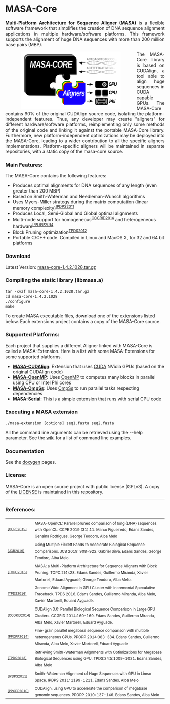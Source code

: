 # MASA-Core
<p align="justify">
<b>Multi-Platform Architecture for Sequence Aligner (MASA)</b> is a flexible software framework that simplifies the creation of DNA sequence alignment applications in multiple hardware/software platforms. This framework supports the alignment of huge DNA sequences with more than 200 million base pairs (MBP). 
</p>

<img src="https://raw.githubusercontent.com/edanssandes/masa-core/master/images/masa-core-puzzle.png" align="left" height="180" hspace="50">

<p align="justify">
The MASA-Core library is based on CUDAlign, a tool able to align huge sequences in CUDA capable GPUs. The MASA-Core contains 90% of the original CUDAlign source code, isolating the platform-independent features. Thus, any developer may create "aligners" for different hardware/software platforms, reimplementing only some methods of the original code and linking it against the portable MASA-Core library. Furthermore, new platform-independent optimizations may be deployed into the MASA-Core, leading to a wider contribution to all the specific aligners implementations. Platform-specific aligners will be maintained in separate repositories, with a static copy of the masa-core source.
</p>

### Main Features:

The MASA-Core contains the following features:
* Produces optimal alignments for DNA sequences of any length (even greater than 200 MBP)
* Based on Smith-Waterman and Needleman-Wunsch algorithms
* Uses Myers-Miller strategy during the matrix computation (linear memory complexity)<sup>[IPDPS2011](#references)</sup>
* Produces Local, Semi-Global and Global optimal alignments
* Multi-node support for homogeneous<sup>[CCGRID2014](#references)</sup> and heterogeneous hardware<sup>[PPOPP2014](#references)</sup>
* Block Pruning optimization<sup>[TPDS2012](#references)</sup>
* Portable C/C++ code. Compiled in Linux and MacOS X, for 32 and 64 bit platforms

### Download

Latest Version: [masa-core-1.4.2.1028.tar.gz](releases/masa-core-1.4.2.1028.tar.gz?raw=true)

### Compiling the static library (libmasa.a)

```
tar -xvzf masa-core-1.4.2.1028.tar.gz
cd masa-core-1.4.2.1028
./configure
make
```
To create MASA executable files, download one of the extensions listed below. Each extensions project contains a copy of the MASA-Core source.


### Supported Platforms:

Each project that supplies a different Aligner linked with MASA-Core is called a MASA-Extension. Here is a list with some MASA-Extensions for some supported platforms.
* [**MASA-CUDAlign**](https://github.com/edanssandes/MASA-CUDAlign): Extension that uses [CUDA](http://www.nvidia.com/object/cuda_home_new.html) NVidia GPUs (based on the original CUDAlign code)
* [**MASA-OpenMP**](https://github.com/edanssandes/MASA-OpenMP): Uses [OpenMP](http://openmp.org/) to computes many blocks in parallel using CPU or Intel Phi cores
* [**MASA-OmpSs**](https://github.com/edanssandes/MASA-OmpSs): Uses [OmpSs](https://pm.bsc.es/ompss) to run parallel tasks respecting dependencies
* [**MASA-Serial**](https://github.com/edanssandes/MASA-Serial): This is a simple extension that runs with serial CPU code


### Executing a MASA extension

```
./masa-extension [options] seq1.fasta seq2.fasta
```
All the command line arguments can be retrieved using the --help parameter. See the [wiki](https://github.com/edanssandes/MASA-Core/wiki/Command-line-examples) for a list of command line examples.

### Documentation

See the [doxygen](http://edanssandes.github.io/MASA-Core/docs) pages.

### License:

MASA-Core is an open source project with public license (GPLv3). A copy of the [LICENSE](https://raw.githubusercontent.com/edanssandes/masa-core/master/LICENSE) is maintained in this repository.

---

### References:

<table border="0">
<tr>
<td><a href="https://doi.org/10.1002/cpe.5039"><font size=1>[CCPE2019]</font></a></td>
<td><sub>MASA-OpenCL: Parallel pruned comparison of long {DNA} sequences with OpenCL. CCPE 2019:(31):11. Marco Figueiredo, Edans Sandes, Genaina Rodrigues, George Teodoro, Alba Melo</sub></td>
</tr>
<tr>
<td><a href="https://doi.org/10.1089/cmb.2019.0031"><font size=1>[JCB2019]</font></a></td>
<td><sub>Using Multiple Fickett Bands to Accelerate Biological Sequence Comparisons. JCB 2019: 908-922. Gabriel Silva, Edans Sandes, George Teodoro, Alba Melo</sub></td>
</tr>
<tr>
<td><a href="http://dx.doi.org/10.1145/2858656"><font size=1>[TOPC2016]</font></a></td>
<td><sub>MASA: a Multi-Platform Architecture for Sequence Aligners with Block Pruning. TOPC:2(4):28. Edans Sandes, Guillermo Miranda, Xavier Martorell, Eduard Ayguadé, George Teodoro, Alba Melo.
</tr>
<tr>
<td><a href="http://dx.doi.org/10.1109/TPDS.2016.2515597"><font size=1>[TPDS2016]</font></a></td>
<td><sub>Genome Wide Alignment in GPU Cluster with Incremental Speculative Traceback. TPDS 2016. Edans Sandes, Guillermo Miranda, Alba Melo, Xavier Martorell, Eduard Ayguadé.</sub>
</td>
</tr>
<tr>
<td><a href="http://dx.doi.org/10.1109/CCGrid.2014.18"><font size=1>[CCGRID2014]</font></a></td>
<td><sub>CUDAlign 3.0: Parallel Biological Sequence Comparison in Large GPU Clusters. CCGRID 2014:160-169. Edans Sandes, Guillermo Miranda, Alba Melo, Xavier Martorell, Eduard Ayguadé.</sub>
</td>
</tr>
<tr>
<td><a href="http://dx.doi.org/10.1145/2555243.2555280"><font size=1>[PPOPP2014]</font></a></td>
<td><sub>Fine-grain parallel megabase sequence comparison with multiple heterogeneous GPUs. PPOPP 2014:383-384. Edans Sandes, Guillermo Miranda, Alba Melo, Xavier Martorell, Eduard Ayguadé
</sub></td>
</tr>
<tr>
<td><a href="http://dx.doi.org/10.1109/TPDS.2012.194"><font size=1>[TPDS2013]</font></a></td>
<td><sub>Retrieving Smith-Waterman Alignments with Optimizations for Megabase Biological Sequences using GPU. TPDS:24:5:1009-1021. Edans Sandes, Alba Melo</sub></td>
<tr>
<td><a href="http://dx.doi.org/10.1109/IPDPS.2011.114"><font size=1>[IPDPS2011]</font></a></td>
<td><sub>Smith-Waterman Alignment of Huge Sequences with GPU in Linear Space. IPDPS 2011: 1199-1211. Edans Sandes, Alba Melo</sub></td>
</tr>
</tr>
<td><a href="http://dx.doi.org/10.1145/1693453.1693473"><font size=1>[PPOPP2010]</font></a></td>
<td><sub>CUDAlign: using GPU to accelerate the comparison of megabase genomic sequences. PPOPP 2010: 137-146. Edans Sandes, Alba Melo</sub></td>
</tr>
</table>
